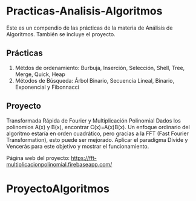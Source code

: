 # Practicas-Analisis-Algoritmos
Este es un compendio de las prácticas de la materia de Análisis de Algoritmos. También se incluye el proyecto. 


## Prácticas
1. Métdos de ordenamiento: Burbuja, Inserción, Selección, Shell, Tree, Merge, Quick, Heap
2. Métodos de Búsqueda: Árbol Binario, Secuencia Lineal, Binario, Exponencial y Fibonnacci

## Proyecto
Transformada Rápida de Fourier y Multiplicación Polinomial
Dados los polinomios A(x) y B(x), encontrar C(x)=A(x)B(x). Un enfoque ordinario del algoritmo estaría en orden cuadrático, pero gracias a la FFT (Fast Fourier Transformation), esto puede ser mejorado. Aplicar el paradigma Divide y Vencerás para este objetivo y mostrar el funcionamiento.

Página web del proyecto: https://fft-multiplicacionpolinomial.firebaseapp.com/ 
# ProyectoAlgoritmos
